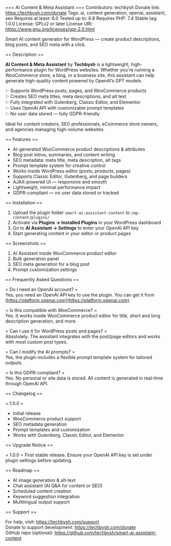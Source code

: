 === AI Content & Meta Assistant ===
Contributors: techbysh
Donate link: https://techbysh.com/donate
Tags: ai, content generation, openai, assistant, seo
Requires at least: 6.0
Tested up to: 6.8
Requires PHP: 7.4
Stable tag: 1.0.0
License: GPLv2 or later
License URI: https://www.gnu.org/licenses/gpl-2.0.html

Smart AI content generator for WordPress — create product descriptions, blog posts, and SEO meta with a click.

== Description ==

**AI Content & Meta Assistant** by **Techbysh** is a lightweight, high-performance plugin for WordPress websites. Whether you're running a WooCommerce store, a blog, or a business site, this assistant can help generate high-quality content powered by OpenAI’s GPT models.

✨ Supports WordPress posts, pages, and WooCommerce products  
✨ Creates SEO meta titles, meta descriptions, and alt text  
✨ Fully integrated with Gutenberg, Classic Editor, and Elementor  
✨ Uses OpenAI API with customizable prompt templates  
✨ No user data stored — fully GDPR-friendly  

Ideal for content creators, SEO professionals, eCommerce store owners, and agencies managing high-volume websites.

== Features ==

- AI-generated WooCommerce product descriptions & attributes  
- Blog post intros, summaries, and content writing  
- SEO metadata: meta title, meta description, alt tags  
- Prompt template system for creative control  
- Works inside WordPress editor (posts, products, pages)  
- Supports Classic Editor, Gutenberg, and page builders  
- AJAX-powered UI — responsive and smooth  
- Lightweight, minimal performance impact  
- GDPR-compliant — no user data stored or tracked

== Installation ==

1. Upload the plugin folder `smart-ai-assistant-content` to `/wp-content/plugins/`
2. Activate via **Plugins → Installed Plugins** in your WordPress dashboard
3. Go to **AI Assistant → Settings** to enter your OpenAI API key
4. Start generating content in your editor or product pages

== Screenshots ==

1. AI Assistant inside WooCommerce product editor
2. Bulk generation panel
3. SEO meta generation for a blog post
4. Prompt customization settings

== Frequently Asked Questions ==

= Do I need an OpenAI account? =  
Yes, you need an OpenAI API key to use the plugin. You can get it from [https://platform.openai.com](https://platform.openai.com).

= Is this compatible with WooCommerce? =  
Yes. It works inside WooCommerce product editor for title, short and long description generation, and more.

= Can I use it for WordPress posts and pages? =  
Absolutely. The assistant integrates with the post/page editors and works with most custom post types.

= Can I modify the AI prompts? =  
Yes, the plugin includes a flexible prompt template system for tailored outputs.

= Is this GDPR-compliant? =  
Yes. No personal or site data is stored. All content is generated in real-time through OpenAI API.

== Changelog ==

= 1.0.0 =
* Initial release
* WooCommerce product support
* SEO metadata generation
* Prompt templates and customization
* Works with Gutenberg, Classic Editor, and Elementor

== Upgrade Notice ==

= 1.0.0 =
First stable release. Ensure your OpenAI API key is set under plugin settings before updating.

== Roadmap ==

- AI image generation & alt-text
- Chat assistant (AI Q&A for content or SEO)
- Scheduled content creation
- Keyword suggestion integration
- Multilingual output support

== Support ==

For help, visit: https://techbysh.com/support  
Donate to support development: https://techbysh.com/donate  
GitHub repo (optional): https://github.com/techbysh/smart-ai-assistant-content
